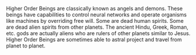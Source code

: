 Higher Order Beings are classically known as angels and demons. These beings have capabilities to control neural networks and operate organisms like machines by overriding free will. Some are dead human spirits. Some are dead alien spirits from other planets. The ancient Hindu, Greek, Roman, etc. gods are actually aliens who are rulers of other planets similar to Jesus. Higher Order Beings are sometimes able to astral project and travel from planet to planet.
